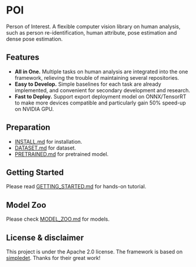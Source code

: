 # POI
Person of Interest. A flexible computer vision library on human analysis, such as person re-identification, human attribute, pose estimation and dense pose estimation.

## Features
- **All in One.** Multiple tasks on human analysis are integrated into the one framework, relieving the trouble of maintaining several repositories.
- **Easy to Develop.** Simple baselines for each task are already implemented, and convenient for secondary development and research.
- **Fast to Deploy.** Support export deployment model on ONNX/TensorRT to make more devices compatible and particularly gain 50% speed-up on NVIDIA GPU.

## Preparation
- [INSTALL.md](docs/INSTALL.md) for installation.
- [DATASET.md](docs/DATASET.md) for dataset.
- [PRETRAINED.md](docs/PRETRAINED.md) for pretrained model.

## Getting Started
Please read [GETTING_STARTED.md](docs/GETTING_STARTED.md) for hands-on tutorial.

## Model Zoo
Please check [MODEL_ZOO.md](docs/MODEL_ZOO.md) for models.

## License & disclaimer
This project is under the Apache 2.0 license. The framework is based on [simpledet](https://github.com/TuSimple/simpledet/). Thanks for their great work!
